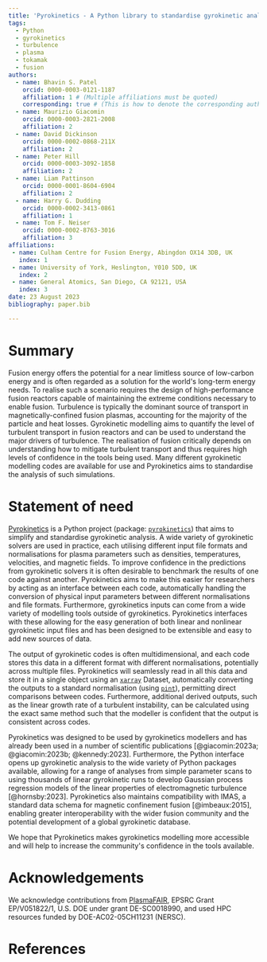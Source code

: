 ```yaml
---
title: 'Pyrokinetics - A Python library to standardise gyrokinetic analysis'
tags:
  - Python
  - gyrokinetics
  - turbulence
  - plasma
  - tokamak
  - fusion
authors:
  - name: Bhavin S. Patel
    orcid: 0000-0003-0121-1187
    affiliation: 1 # (Multiple affiliations must be quoted)
    corresponding: true # (This is how to denote the corresponding author)
  - name: Maurizio Giacomin
    orcid: 0000-0003-2821-2008
    affiliation: 2
  - name: David Dickinson
    orcid: 0000-0002-0868-211X
    affiliation: 2
  - name: Peter Hill
    orcid: 0000-0003-3092-1858
    affiliation: 2
  - name: Liam Pattinson
    orcid: 0000-0001-8604-6904
    affiliation: 2
  - name: Harry G. Dudding
    orcid: 0000-0002-3413-0861
    affiliation: 1
  - name: Tom F. Neiser
    orcid: 0000-0002-8763-3016
    affiliation: 3
affiliations:
 - name: Culham Centre for Fusion Energy, Abingdon OX14 3DB, UK
   index: 1
 - name: University of York, Heslington, Y010 5DD, UK 
   index: 2
 - name: General Atomics, San Diego, CA 92121, USA
   index: 3
date: 23 August 2023
bibliography: paper.bib

---
```


# Summary

Fusion energy offers the potential for a near limitless source of low-carbon energy and is often 
regarded as a solution for the world's long-term energy needs. To realise such a scenario requires
the design of high-performance fusion reactors capable of maintaining the extreme conditions
necessary to enable fusion. Turbulence is typically the dominant source of transport in magnetically-confined fusion
plasmas, accounting for the majority of the particle and heat losses. Gyrokinetic modelling aims to 
quantify the level of turbulent transport in fusion reactors and can be used to understand the 
major drivers of turbulence. The realisation of fusion critically depends on understanding how to
mitigate turbulent transport and thus requires high levels of confidence in the tools being
used. Many different gyrokinetic modelling codes are available for use and Pyrokinetics aims to
standardise the analysis of such simulations.

# Statement of need

[Pyrokinetics](https://github.com/pyro-kinetics/pyrokinetics) is a Python project (package: 
[`pyrokinetics`](https://pypi.org/project/pyrokinetics/))
that aims to simplify and standardise gyrokinetic analysis. A wide 
variety of gyrokinetic solvers are used in practice, each utilising different input file formats and
normalisations for plasma parameters such as densities, temperatures, velocities,
and magnetic fields. To improve confidence in the predictions from gyrokinetic solvers it is often 
desirable to benchmark the results of one code against another. Pyrokinetics aims to make this
easier for researchers by acting as an interface between each code, automatically
handling the conversion of physical input parameters between different normalisations
and file formats. Furthermore, gyrokinetics inputs can come from a
wide variety of modelling tools outside of gyrokinetics. Pyrokinetics interfaces with
these allowing for the easy generation of both linear and nonlinear gyrokinetic input files and 
has been designed to be extensible and easy to add new sources of data. 

The output of gyrokinetic codes is often multidimensional, and each code stores this data in a
different format with different normalisations, potentially across multiple files. Pyrokinetics will seamlessly read in all this data and
store it in a single object using an [`xarray`](https://pypi.org/project/xarray/) Dataset, automatically converting the outputs to a 
standard normalisation (using [`pint`](https://pypi.org/project/Pint/)), permitting direct comparisons between codes. Furthermore, additional derived
outputs, such as the linear growth rate of a turbulent instability, can be calculated using the exact
same method such that the modeller is confident that the output is consistent across codes.

Pyrokinetics was designed to be used by gyrokinetics modellers and has already been used in a 
number of scientific publications 
[@giacomin:2023a; @giacomin:2023b; @kennedy:2023]. Furthermore, the 
Python interface opens up gyrokinetic analysis to the wide variety of Python packages available,
allowing for a range of analyses from simple parameter scans to using 
thousands of linear gyrokinetic runs to develop Gaussian process regression models of the
linear properties of electromagnetic turbulence [@hornsby:2023]. Pyrokinetics also maintains 
compatibility with IMAS, a standard data schema for magnetic confinement fusion [@imbeaux:2015], enabling
greater interoperability with the wider fusion community and the potential development of a global gyrokinetic
database.

We hope that Pyrokinetics makes gyrokinetics modelling more accessible and will help to increase the
community's confidence in the tools available.


# Acknowledgements

We acknowledge contributions from [PlasmaFAIR](https://plasmafair.github.io), EPSRC Grant EP/V051822/1, U.S. DOE under grant DE-SC0018990, and used HPC resources funded by DOE-AC02-05CH11231 (NERSC).

# References
